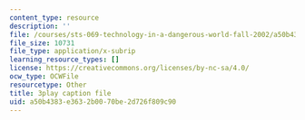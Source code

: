 ```yaml
---
content_type: resource
description: ''
file: /courses/sts-069-technology-in-a-dangerous-world-fall-2002/a50b4383e3632b0070be2d726f809c90_4YRf-1mLlyw.srt
file_size: 10731
file_type: application/x-subrip
learning_resource_types: []
license: https://creativecommons.org/licenses/by-nc-sa/4.0/
ocw_type: OCWFile
resourcetype: Other
title: 3play caption file
uid: a50b4383-e363-2b00-70be-2d726f809c90
---
```

